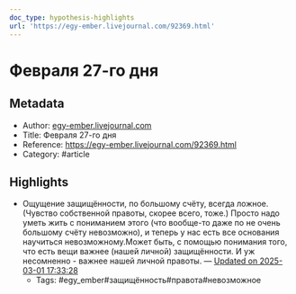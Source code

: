```yaml
---
doc_type: hypothesis-highlights
url: 'https://egy-ember.livejournal.com/92369.html'
---
```

# Февраля 27-го дня

## Metadata
- Author: [egy-ember.livejournal.com]()
- Title: Февраля 27-го дня
- Reference: https://egy-ember.livejournal.com/92369.html
- Category: #article

## Highlights
- Ощущение защищённости, по большому счёту, всегда ложное. (Чувство собственной правоты, скорее всего, тоже.) Просто надо уметь жить с пониманием этого (что вообще-то даже по не очень большому счёту невозможно), и теперь у нас есть все основания научиться невозможному.Может быть, с помощью понимания того, что есть вещи важнее (нашей личной) защищённости. И уж несомненно - важнее нашей личной правоты. — [Updated on 2025-03-01 17:33:28](https://hyp.is/JH_7lvaqEe-naJddBDszRg/egy-ember.livejournal.com/92369.html)
   - Tags: #egy_ember#защищённость#правота#невозможное
